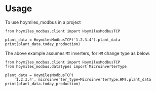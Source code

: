 # Usage

To use hoymiles_modbus in a project

```
from hoymiles_modbus.client import HoymilesModbusTCP

plant_data = HoymilesModbusTCP('1.2.3.4').plant_data
print(plant_data.today_production)

```

The above example assumes `MI` inverters, for `HM` change type as below:

```
from hoymiles_modbus.client import HoymilesModbusTCP
from hoymiles_modbus.datatypes import MicroinverterType

plant_data = HoymilesModbusTCP(
    '1.2.3.4', microinverter_type=MicroinverterType.HM).plant_data
print(plant_data.today_production)


```
